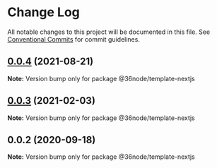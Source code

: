 # Change Log

All notable changes to this project will be documented in this file.
See [Conventional Commits](https://conventionalcommits.org) for commit guidelines.

## [0.0.4](https://github.com/36node/sketch/compare/@36node/template-nextjs@0.0.3...@36node/template-nextjs@0.0.4) (2021-08-21)

**Note:** Version bump only for package @36node/template-nextjs





## [0.0.3](https://github.com/36node/sketch/compare/@36node/template-nextjs@0.0.2...@36node/template-nextjs@0.0.3) (2021-02-03)

**Note:** Version bump only for package @36node/template-nextjs





## 0.0.2 (2020-09-18)

**Note:** Version bump only for package @36node/template-nextjs
